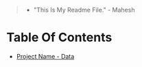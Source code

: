> * "This Is My Readme File." - Mahesh

# Table Of Contents
* [Project Name - Data](https://github.com/9Gender/Work.git/)
